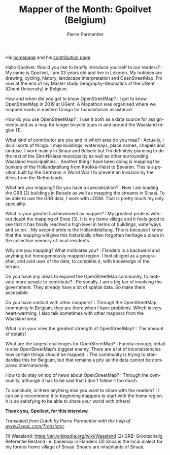﻿---
title: "Mapper of the Month: Gpoilvet (Belgium)"
featured:
layout: post
category: motm
author: Pierre Parmentier
lang: en
---

His [homepage](https://www.openstreetmap.org/user/Gpoilvet) and his [contribution page](https://hdyc.neis-one.org/?Gpoilvet).

Hallo Gpoilvet. Would you like to briefly introduce yourself to our readers?
: My name is Gpoilvet, I am 23 years old and live in Lokeren. My hobbies are drawing, cycling, history, landscape interpretation and OpenStreetMap. I'm now at the end of my Master study Geography-Geomatics at the UGent (Ghent University) in Belgium.

How and when did you get to know OpenStreetMap?
: I got to know OpenStreetMap in 2019 at UGent. A Mapathon was organised where we mapped roads in eastern Congo for humanitarian assistance.

How do you use OpenStreetMap?
: I use it both as a data source for assignments and as a map for longer bicycle tours in and around the Waasland region (1).

What kind of contributor are you and in which area do you map?
: Actually, I do all sorts of things. I map buildings, waterways, place names, chapels and landuse. I work mainly in Sinaai and Belsele but I'm definitely planning to do the rest of the Sint-Niklaas municipality as well as other surrounding Waasland municipalities.
: Another thing I have been doing is mapping the bunkers of the Hollandstellung from Knokke-Heist to Beveren. This is a position built by the Germans in World War I to prevent an invasion by the Allies from the Netherlands.

What are you mapping? Do you have a specialisation?
: Now I am loading the GRB (2) buildings in Belsele as well as mapping the streams in Sinaai. To be able to use the GRB data, I work with JOSM. That is pretty much my only speciality.

What is your greatest achievement as mapper?
: My greatest pride is without doubt the mapping of Snoa (3). It is my home village and it feels good to see that it has finally reached a high level in terms of buildings, waterways and so on.
: My second pride is the Hollandstellung. This is because I know that the mapping will give this historically often forgotten heritage a place in the collective memory of local residents.

Why are you mapping? What motivates you?
: Flanders is a backward and anything but homogeneously mapped region. I feel obliged as a geographer, and avid user of the data, to complete it, with knowledge of the terrain.

Do you have any ideas to expand the OpenStreetMap community, to motivate more people to contribute?
: Personally, I am a big fan of involving the government. They already have a lot of spatial data. So make them
accessible.

Do you have contact with other mappers?
: Through the OpenStreetMap community in Belgium, they are there when I have problems. Which is very heart-warming. I also talk sometimes with other mappers from the Waasland area.

What is in your view the greatest strength of OpenStreetMap?
: The amount of details!

What are the largest challenges for OpenStreetMap?
: Funnily enough, detail is also OpenStreetMap's biggest enemy. There are a lot of inconsistencies how certain things should be mapped. : The community is trying to standardise this for Belgium, but that remains a pity as the data cannot be compared internationally.

How to do stay on top of news about OpenStreetMap?
: Through the community, although it has to be said that I don't follow it too much.

To conclude, is there anything else you want to share with the readers?
: I can only recommend it to beginning mappers to start with the home region. It is so satisfying to be able to share your world with others!

**Thank you, Gpoilvet, for this interview.**

*Translated from Dutch by Pierre Parmentier with the help of www.DeepL.com/Translator.*

(1) Waasland: <https://en.wikipedia.org/wiki/Waasland>
(2) GRB: Grootschalig Referentie Bestand i.e. basemap in Flanders
(3) Snoa is the local dialect for my former home village of Sinaai. Snoars are inhabitants of Sinaai.
